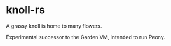 # knoll-rs

A grassy knoll is home to many flowers.

Experimental successor to the Garden VM, intended to run Peony.
